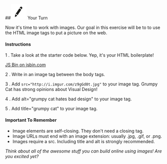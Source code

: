 ##![Your Turn](../assets/exercise.png) Your Turn

Now it's time to work with images. Our goal in this exercise will be to to use the HTML image tags to put a picture on the web.


#### Instructions

1 . Take a look at the starter code below. Yep, it's your HTML boilerplate!

<a class="jsbin-embed" href="http://jsbin.com/jemeyex/embed?html,output">JS Bin on jsbin.com</a><script src="http://static.jsbin.com/js/embed.min.js?3.35.11"></script>

2 . Write in an image tag between the body tags.

3 . Add `src="http://i.imgur.com/z9gGd0t.jpg"` to your image tag. Grumpy Cat has strong opinions about Visual Design!

4 . Add alt="grumpy cat hates bad design" to your image tag.

5 . Add title="grumpy cat" to your image tag.


#### Important To Remember

* Image elements are self-closing. They don't need a closing tag.
* Image URLs must end with an image extension: usually .jpg, .gif, or .png.
* Images require a src. Including title and alt is strongly recommended.

*Think about all of the awesome stuff you can build online using images! Are you excited yet?*
